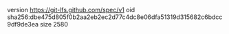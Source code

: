 version https://git-lfs.github.com/spec/v1
oid sha256:dbe475d805f0b2aa2eb2ec2d77c4dc8e06dfa51319d315682c6bdcc9df9de3ea
size 2580
